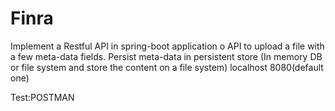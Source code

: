 # Finra

 Implement a Restful API in spring-boot application
o   API to upload a file with a few meta-data fields. Persist meta-data in persistent store (In memory DB or file system and store the content on a file system)
localhost 8080(default one)

Test:POSTMAN
